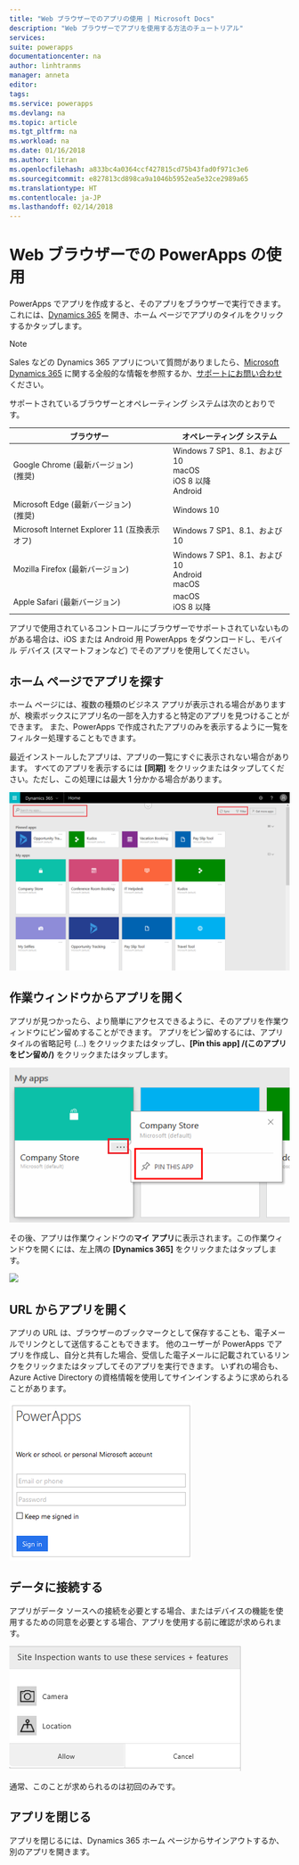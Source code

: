 ```yaml
---
title: "Web ブラウザーでのアプリの使用 | Microsoft Docs"
description: "Web ブラウザーでアプリを使用する方法のチュートリアル"
services: 
suite: powerapps
documentationcenter: na
author: linhtranms
manager: anneta
editor: 
tags: 
ms.service: powerapps
ms.devlang: na
ms.topic: article
ms.tgt_pltfrm: na
ms.workload: na
ms.date: 01/16/2018
ms.author: litran
ms.openlocfilehash: a833bc4a0364ccf427815cd75b43fad0f971c3e6
ms.sourcegitcommit: e827813cd898ca9a1046b5952ea5e32ce2989a65
ms.translationtype: HT
ms.contentlocale: ja-JP
ms.lasthandoff: 02/14/2018
---
```

# <a name="use-powerapps-in-a-web-browser"></a>Web ブラウザーでの PowerApps の使用
PowerApps でアプリを作成すると、そのアプリをブラウザーで実行できます。これには、[Dynamics 365](https://home.dynamics.com) を開き、ホーム ページでアプリのタイルをクリックするかタップします。

> [!NOTE]
> Sales などの Dynamics 365 アプリについて質問がありましたら、[Microsoft Dynamics 365](https://docs.microsoft.com/dynamics365/) に関する全般的な情報を参照するか、[サポートにお問い合わせ](https://www.microsoft.com/dynamics365/contact-us)ください。

サポートされているブラウザーとオペレーティング システムは次のとおりです。

| **ブラウザー** | **オペレーティング システム** |
| --- | --- |
| Google Chrome (最新バージョン)<br>(推奨) |Windows 7 SP1、8.1、および 10 <br>macOS <br>iOS 8 以降<br>Android |
| Microsoft Edge (最新バージョン)<br>(推奨) |Windows 10 |
| Microsoft Internet Explorer 11 (互換表示オフ) |Windows 7 SP1、8.1、および 10 |
| Mozilla Firefox (最新バージョン) |Windows 7 SP1、8.1、および 10 <br> Android <br>macOS |
| Apple Safari (最新バージョン) |macOS <br> iOS 8 以降 |

アプリで使用されているコントロールにブラウザーでサポートされていないものがある場合は、iOS または Android 用 PowerApps をダウンロードし、モバイル デバイス (スマートフォンなど) でそのアプリを使用してください。

## <a name="find-an-app-on-the-home-page"></a>ホーム ページでアプリを探す
ホーム ページには、複数の種類のビジネス アプリが表示される場合がありますが、検索ボックスにアプリ名の一部を入力すると特定のアプリを見つけることができます。 また、PowerApps で作成されたアプリのみを表示するように一覧をフィルター処理することもできます。

最近インストールしたアプリは、アプリの一覧にすぐに表示されない場合があります。 すべてのアプリを表示するには **[同期]** をクリックまたはタップしてください。ただし、この処理には最大 1 分かかる場合があります。

![](./media/run-app-browser/dynamics-365-home.png)

## <a name="open-an-app-from-the-task-pane"></a>作業ウィンドウからアプリを開く
アプリが見つかったら、より簡単にアクセスできるように、そのアプリを作業ウィンドウにピン留めすることができます。 アプリをピン留めするには、アプリ タイルの省略記号 (...) をクリックまたはタップし、**[Pin this app] /(このアプリをピン留め/)** をクリックまたはタップします。

![](./media/run-app-browser/homepage-pin.png)

その後、アプリは作業ウィンドウの**マイ アプリ**に表示されます。この作業ウィンドウを開くには、左上隅の **[Dynamics 365]** をクリックまたはタップします。

![](./media/run-app-browser/taskpane.png)

## <a name="open-an-app-from-a-url"></a>URL からアプリを開く
アプリの URL は、ブラウザーのブックマークとして保存することも、電子メールでリンクとして送信することもできます。 他のユーザーが PowerApps でアプリを作成し、自分と共有した場合、受信した電子メールに記載されているリンクをクリックまたはタップしてそのアプリを実行できます。 いずれの場合も、Azure Active Directory の資格情報を使用してサインインするように求められることがあります。

![](./media/run-app-browser/web-login.png)

## <a name="connect-to-data"></a>データに接続する
アプリがデータ ソースへの接続を必要とする場合、またはデバイスの機能を使用するための同意を必要とする場合、アプリを使用する前に確認が求められます。  

![接続](./media/run-app-browser/app-connection.png)

通常、このことが求められるのは初回のみです。

## <a name="close-an-app"></a>アプリを閉じる
アプリを閉じるには、Dynamics 365 ホーム ページからサインアウトするか、別のアプリを開きます。
